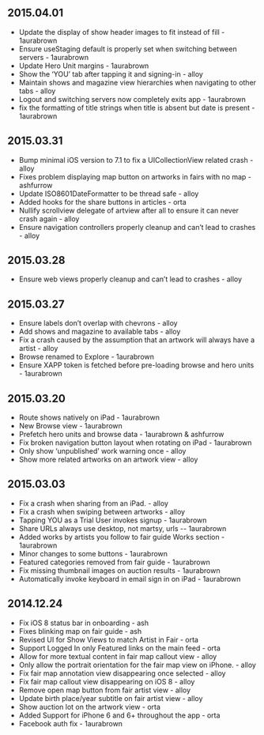 ## 2015.04.01

* Update the display of show header images to fit instead of fill - 1aurabrown
* Ensure useStaging default is properly set when switching between servers - 1aurabrown
* Update Hero Unit margins - 1aurabrown
* Show the ‘YOU’ tab after tapping it and signing-in - alloy
* Maintain shows and magazine view hierarchies when navigating to other tabs - alloy
* Logout and switching servers now completely exits app - 1aurabrown
* fix the formatting of title strings when title is absent but date is present - 1aurabrown

## 2015.03.31

* Bump minimal iOS version to 7.1 to fix a UICollectionView related crash - alloy
* Fixes problem displaying map button on artworks in fairs with no map - ashfurrow
* Update ISO8601DateFormatter to be thread safe - alloy
* Added hooks for the share buttons in articles - orta
* Nullify scrollview delegate of artview after all to ensure it can never crash again - alloy
* Ensure navigation controllers properly cleanup and can’t lead to crashes - alloy

## 2015.03.28

* Ensure web views properly cleanup and can’t lead to crashes - alloy

## 2015.03.27

* Ensure labels don’t overlap with chevrons - alloy
* Add shows and magazine to available tabs - alloy
* Fix a crash caused by the assumption that an artwork will always have a artist - alloy
* Browse renamed to Explore - 1aurabrown
* Ensure XAPP token is fetched before pre-loading browse and hero units - 1aurabrown

## 2015.03.20

* Route shows natively on iPad - 1aurabrown
* New Browse view - 1aurabrown
* Prefetch hero units and browse data - 1aurabrown & ashfurrow
* Fix broken navigation button layout when rotating on iPad - 1aurabrown
* Only show ‘unpublished’ work warning once - alloy
* Show more related artworks on an artwork view - alloy

## 2015.03.03

* Fix a crash when sharing from an iPad. - alloy
* Fix a crash when swiping between artworks - alloy
* Tapping YOU as a Trial User invokes signup - 1aurabrown
* Share URLs always use desktop, not martsy, urls -- 1aurabrown
* Added works by artists you follow to fair guide Works section - 1aurabrown
* Minor changes to some buttons - 1aurabrown
* Featured categories removed from fair guide - 1aurabrown
* Fix missing thumbnail images on auction results - 1aurabrown
* Automatically invoke keyboard in email sign in on iPad - 1aurabrown

## 2014.12.24

* Fix iOS 8 status bar in onboarding - ash
* Fixes blinking map on fair guide - ash
* Revised UI for Show Views to match Artist in Fair - orta
* Support Logged In only Featured links on the main feed - orta
* Allow for more textual content in fair map callout view - alloy
* Only allow the portrait orientation for the fair map view on iPhone. - alloy
* Fix fair map annotation view disappearing once selected - alloy
* Fix fair map callout view disappearing on iOS 8 - alloy
* Remove open map button from fair artist view - alloy
* Update birth place/year subtitle on fair artist view - alloy
* Show auction lot on the artwork view - orta
* Added Support for iPhone 6 and 6+ throughout the app - orta
* Facebook auth fix - 1aurabrown
